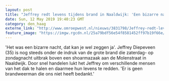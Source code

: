 ```yaml
---
layout: post
title: "Jeffrey redt levens tijdens brand in Naaldwijk: 'Een bizarre nacht'"
date: Sun, 12 May 2019 19:40:23 GMT
category: den_haag
externe_link: "http://www.omroepwest.nl/nieuws/3831798/Jeffrey-redt-levens-tijdens-brand-in-Naaldwijk-Een-bizarre-nacht"
feature_image: "https://imgw.rgcdn.nl/25a79bdf56e54f8581452ff97b19f66e/opener/3831802.jpg"
---
```


'Het was een bizarre nacht, dat kan je wel zeggen ja'. Jeffrey Diepeveen (35) is nog steeds onder de indruk van de grote brand die zaterdag- op zondagnacht uitbrak boven een shoarmazaak aan de Molenstraat in Naaldwijk. Door snel handelen lukt het Jeffrey om verschillende mensen van het dak te halen en daarmee hun levens te redden. 'Er is geen brandweerman die ons niet heeft bedankt.'
